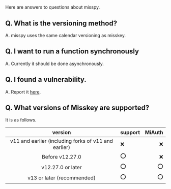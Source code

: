 #
Here are answers to questions about misspy.
## Q. What is the versioning method?
A. misspy uses the same calendar versioning as misskey.
## Q. I want to run a function synchronously
A. Currently it should be done asynchronously.
## Q. I found a vulnerability.
A. Report it [here](https://github.com/sonyakun/misspy/security/advisories/new).
## Q. What versions of Misskey are supported?
It is as follows.

| version | support | MiAuth |
| :-------------------: | ------- | -----: |
| v11 and earlier (including forks of v11 and earlier) | ❌ | ❌ |
| Before v12.27.0 | ⭕️ | ❌ |
| v12.27.0 or later | ⭕️ | ⭕️ |
| v13 or later (recommended) | ⭕️ | ⭕️ |